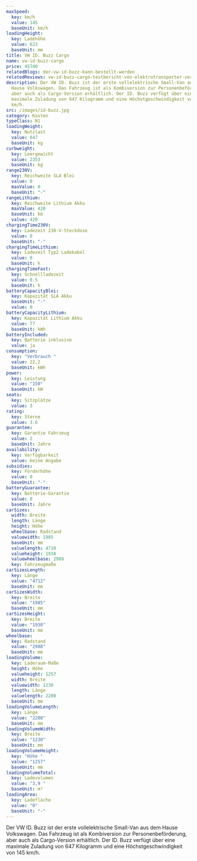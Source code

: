 ```yaml
---
maxSpeed:
  key: km/h
  value: 145
  baseUnit: km/h
loadingHeight:
  key: Ladehöhe
  value: 623
  baseUnit: mm
title: VW ID. Buzz Cargo
name: vw-id-buzz-cargo
price: 45740
relatedBlogs: der-vw-id-buzz-kann-bestellt-werden
relatedReviews: vw-id-buzz-cargo-testbericht-von-elektrotransporter-vergleich
description: Der VW ID. Buzz ist der erste vollelektrische Small-Van aus dem
  Hause Volkswagen. Das Fahrzeug ist als Kombiversion zur Personenbeförderung,
  aber auch als Cargo-Version erhältlich. Der ID. Buzz verfügt über eine
  maximale Zuladung von 647 Kilogramm und eine Höchstgeschwindigkeit von 145
  km/h.
src: /images/id-buzz.jpg
category: Kasten
typeClass: N1
loadingWeight:
  key: Nutzlast
  value: 647
  baseUnit: kg
curbweight:
  key: Leergewicht
  value: 2353
  baseUnit: kg
range230V:
  key: Reichweite SLA Blei
  value: 0
  maxValue: 0
  baseUnit: "-"
rangeLithium:
  key: Reichweite Lithium Akku
  maxValue: 420
  baseUnit: km
  value: 420
chargingTime230V:
  key: Ladezeit 230-V-Steckdose
  value: 0
  baseUnit: "-"
chargingTimeLithium:
  key: Ladezeit Typ2 Ladekabel
  value: 8
  baseUnit: h
chargingTimeFast:
  key: Schnellladezeit
  value: 0.5
  baseUnit: h
batteryCapacityBlei:
  key: Kapazität SLA Akku
  baseUnit: "-"
  value: 0
batteryCapacityLithium:
  key: Kapazität Lithium Akku
  value: 77
  baseUnit: kWh
batteryIncluded:
  key: Batterie inklusive
  value: ja
consumption:
  key: "Verbrauch "
  value: 22,2
  baseUnit: kWh
power:
  key: Leistung
  value: "150"
  baseUnit: kW
seats:
  key: Sitzplätze
  value: 3
rating:
  key: Sterne
  value: 3.6
guarantee:
  key: Garantie Fahrzeug
  value: 2
  baseUnit: Jahre
availability:
  key: Verfügbarkeit
  value: keine Angabe
subsidies:
  key: Förderhöhe
  value: 0
  baseUnit: "-"
batteryGuarantee:
  key: Batterie-Garantie
  value: 8
  baseUnit: Jahre
carSizes:
  width: Breite
  length: Länge
  height: Höhe
  wheelbase: Radstand
  valuewidth: 1985
  baseUnit: mm
  valuelength: 4710
  valueheight: 1938
  valuewheelbase: 2988
  key: Fahrzeugmaße
carSizesLength:
  key: Länge
  value: "4712"
  baseUnit: mm
carSizesWidth:
  key: Breite
  value: "1985"
  baseUnit: mm
carSizesHeight:
  key: Breite
  value: "1938"
  baseUnit: mm
wheelbase:
  key: Radstand
  value: "2988"
  baseUnit: mm
loadingVolume:
  key: Laderaum-Maße
  height: Höhe
  valueheight: 1257
  width: Breite
  valuewidth: 1230
  length: Länge
  valuelength: 2208
  baseUnit: mm
loadingVolumeLength:
  key: Länge
  value: "2208"
  baseUnit: mm
loadingVolumeWidth:
  key: Breite
  value: "1230"
  baseUnit: mm
loadingVolumeHeight:
  key: "Höhe "
  value: "1257"
  baseUnit: mm
loadingVolumeTotal:
  key: Ladevolumen
  value: "3,9 "
  baseUnit: m³
loadingArea:
  key: Ladefläche
  value: "0"
  baseUnit: "-"
---
```

Der VW ID. Buzz ist der erste vollelektrische Small-Van aus dem Hause Volkswagen. Das Fahrzeug ist als Kombiversion zur Personenbeförderung, aber auch als Cargo-Version erhältlich. Der ID. Buzz verfügt über eine maximale Zuladung von 647 Kilogramm und eine Höchstgeschwindigkeit von 145 km/h.